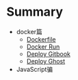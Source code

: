# Summary

- docker篇
	- [Dockerfile](/src/docker/dockerfile.md)
	- [Docker Run](/src/docker/dockerrun.md)
	- [Deploy Gitbook](/src/docker/node_gitbook.md)
	- [Deploy Ghost](/src/docker/ghost.md)
- JavaScript骗
